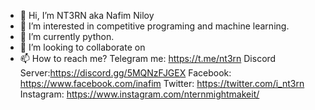 - 👋 Hi, I’m NT3RN aka Nafim Niloy 
- 👀 I’m interested in competitive programing and machine learning.
- 🌱 I’m currently python.
- 💞️ I’m looking to collaborate on 
- 📫 How to reach me? Telegram me: https://t.me/nt3rn Discord Server:https://discord.gg/5MQNzFJGEX Facebook: https://www.facebook.com/inafim Twitter: https://twitter.com/i_nt3rn Instagram: https://www.instagram.com/nternmightmakeit/

<!---
NT3RN/NT3RN is a ✨ special ✨ repository because its `README.md` (this file) appears on your GitHub profile.
You can click the Preview link to take a look at your changes.
--->
